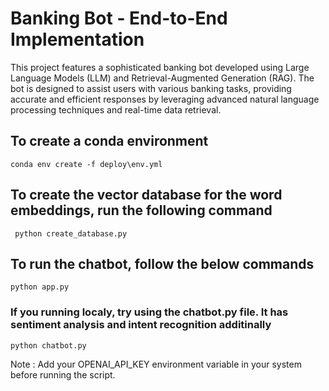 # Banking Bot - End-to-End Implementation 

This project features a sophisticated banking bot developed using Large Language Models (LLM) and Retrieval-Augmented Generation (RAG). The bot is designed to assist users with various banking tasks, providing accurate and efficient responses by leveraging advanced natural language processing techniques and real-time data retrieval.

## To create a conda environment

`conda env create -f deploy\env.yml`

## To create the vector database for the word embeddings, run the following command

` python create_database.py`

## To run the chatbot, follow the below commands

`python app.py`

### If you running localy, try using the chatbot.py file. It has sentiment analysis and intent recognition additinally

`python chatbot.py`

Note : Add your OPENAI_API_KEY environment variable in your system before running the script.

